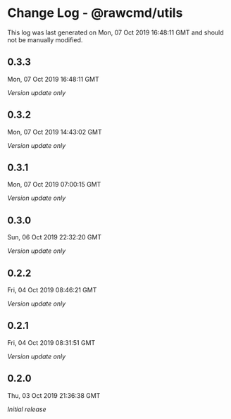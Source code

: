 # Change Log - @rawcmd/utils

This log was last generated on Mon, 07 Oct 2019 16:48:11 GMT and should not be manually modified.

## 0.3.3
Mon, 07 Oct 2019 16:48:11 GMT

*Version update only*

## 0.3.2
Mon, 07 Oct 2019 14:43:02 GMT

*Version update only*

## 0.3.1
Mon, 07 Oct 2019 07:00:15 GMT

*Version update only*

## 0.3.0
Sun, 06 Oct 2019 22:32:20 GMT

*Version update only*

## 0.2.2
Fri, 04 Oct 2019 08:46:21 GMT

*Version update only*

## 0.2.1
Fri, 04 Oct 2019 08:31:51 GMT

*Version update only*

## 0.2.0
Thu, 03 Oct 2019 21:36:38 GMT

*Initial release*

